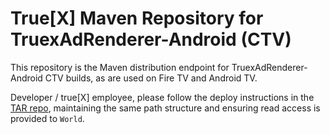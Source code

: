 True[X] Maven Repository for TruexAdRenderer-Android (CTV)
==========================================================

This repository is the Maven distribution endpoint for TruexAdRenderer-Android CTV builds, as are used on Fire TV and Android TV.

Developer / true[X] employee, please follow the deploy instructions in the [TAR repo](https://github.com/socialvibe/TruexAdRenderer-Android/), maintaining the same path structure and ensuring read access is provided to `World`.
